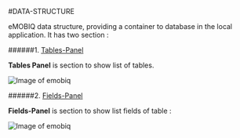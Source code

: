 #DATA-STRUCTURE

eMOBIQ data structure, providing a container to database in the local application. It has two section :

######1. [Tables-Panel](https://github.com/arthaprihardana/emobiq/blob/master/Doc-Markdown/emobiq-doc/editor/Database/data-structure/tables-panel/index.md)

**Tables Panel** is section to show list of tables.

![Image of emobiq](https://cloud.githubusercontent.com/assets/6021699/9320905/8134ce34-4589-11e5-8555-c749866ee5f8.png)

######2. [Fields-Panel](https://github.com/arthaprihardana/emobiq/blob/master/Doc-Markdown/emobiq-doc/editor/Database/data-structure/fields-panel/index.md)

**Fields-Panel** is section to show list fields of table :

![Image of emobiq](https://cloud.githubusercontent.com/assets/6021699/9320907/878f0bfa-4589-11e5-9686-651193092715.png)
